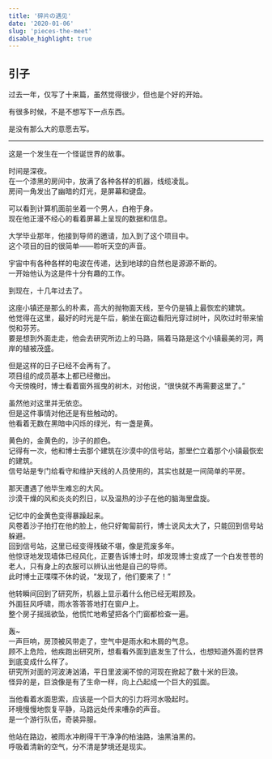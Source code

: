 ```yaml
---
title: '碎片の遇见'
date: '2020-01-06'
slug: 'pieces-the-meet'
disable_highlight: true
---
```


## 引子

过去一年，仅写了十来篇，虽然觉得很少，但也是个好的开始。

有很多时候，不是不想写下一点东西。

是没有那么大的意愿去写。

---

这是一个发生在一个怪诞世界的故事。

时间是深夜。  
在一个漆黑的房间中，放满了各种各样的机器，线缆凌乱。  
房间一角发出了幽暗的灯光，是屏幕和键盘。

可以看到计算机面前坐着一个男人，白袍于身。  
现在他正漫不经心的看着屏幕上呈现的数据和信息。

大学毕业那年，他接到导师的邀请，加入到了这个项目中。  
这个项目的目的很简单——聆听天空的声音。

宇宙中有各种各样的电波在传递，达到地球的自然也是源源不断的。  
一开始他认为这是件十分有趣的工作。

到现在，十几年过去了。

这座小镇还是那么的朴素，高大的抛物面天线，至今仍是镇上最恢宏的建筑。  
他觉得在这里，最好的时光是午后，躺坐在窗边看阳光穿过树叶，风吹过时带来愉悦和芬芳。  
要是想到外面走走，他会去研究所边上的马路，隔着马路是这个小镇最美的河，两岸的植被茂盛。

但是这样的日子已经不会再有了。  
项目组的成员基本上都已经撤出。  
今天傍晚时，博士看着窗外摇曳的树木，对他说，“很快就不再需要这里了。”  

虽然他对这里并无依恋。  
但是这件事情对他还是有些触动的。  
他看着无数在黑暗中闪烁的绿光，有一盏是黄。

黄色的，金黄色的，沙子的颜色。  
记得有一次，他和博士去那个建筑在沙漠中的信号站，那里伫立着那个小镇最恢宏的建筑。  
信号站是专门给看守和维护天线的人员使用的，其实也就是一间简单的平房。

那天遭遇了他毕生难忘的大风。  
沙漠干燥的风和炎炎的烈日，以及温热的沙子在他的脑海里盘旋。

记忆中的金黄色变得暴躁起来。  
风卷着沙子拍打在他的脸上，他只好匍匐前行，博士说风太大了，只能回到信号站躲避。  
回到信号站，这里已经变得残破不堪，像是荒废多年。  
他惊讶地发现墙体已经风化，正要告诉博士时，却发现博士变成了一个白发苍苍的老人，只有身上的衣服可以辨认出他是自己的导师。  
此时博士正喋喋不休的说，“发现了，他们要来了！”

他转瞬间回到了研究所，机器上显示着什么他已经无暇顾及。  
外面狂风呼啸，雨水答答答地打在窗户上。  
整个房子摇摇欲坠，他慌忙地希望把各个门窗都检查一遍。

轰~  
一声巨响，房顶被风带走了，空气中是雨水和木屑的气息。  
顾不上危险，他疾跑出研究所，想看看外面到底发生了什么，也想知道外面的世界到底变成什么样了。  
研究所对面的河波涛汹涌，平日里波澜不惊的河现在掀起了数十米的巨浪。  
怪异的是，巨浪像是有了生命一样，向上凸起成一个巨大的弧面。

当他看着水面思索，应该是一个巨大的引力将河水吸起时。  
环境慢慢地恢复平静，马路远处传来嘈杂的声音。  
是一个游行队伍，奇装异服。

他站在路边，被雨水冲刷得干干净净的柏油路，油黑油黑的。  
呼吸着清新的空气，分不清是梦境还是现实。
